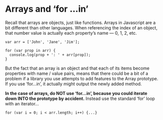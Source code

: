 # Arrays and ‘for ...in’

Recall that arrays are objects, just like functions. Arrays in Javascript are a bit different than other languages. When referencing the index of an object, that number value is actually each property’s name — 0, 1, 2, etc.

```
var arr = ['John', 'Jane', 'Jim'];

for (var prop in arr) {
  console.log(prop + ': ' + arr[prop]);
}
```

But the fact that an array is an object and that each of its items become properties with name / value pairs, means that there could be a bit of a problem if a library you use attempts to add features to the Array prototype. If you use ‘for...in’, it actually might output the newly added method.

**In the case of arrays, do NOT use ‘for...in’, because you could iterate down INTO the prototype by accident.** Instead use the standard ‘for’ loop with an iterator...

```
for (var i = 0; i < arr.length; i++) {...}
```
